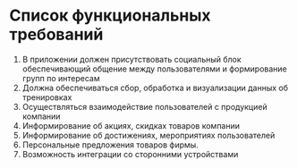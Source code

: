 Список функциональных требований
===
1.	В приложении должен присутствовать социальный блок обеспечивающий общение между пользователями и формирование групп по интересам
2.  Должна обеспечиваться сбор, обработка и визуализации данных об тренировках
3.  Осуществляться взаимодействие пользователей с продукцией компании
4.  Информирование об акциях, скидках товаров компании
5.  Информирование об достижениях, мероприятиях пользователей
6.  Персональные предложения товаров фирмы.
7.  Возможность интеграции со сторонними устройствами